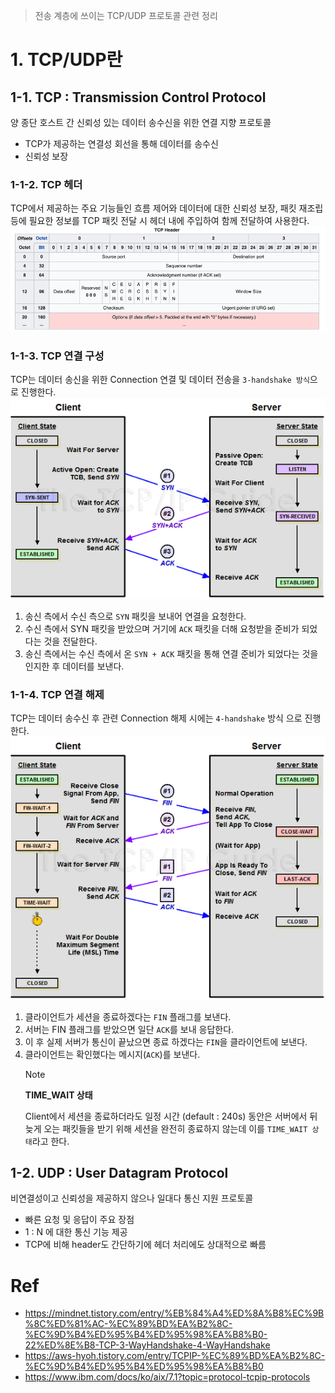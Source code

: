 > 전송 계층에 쓰이는 TCP/UDP 프로토콜 관련 정리
# 1. TCP/UDP란
## 1-1. TCP : Transmission Control Protocol
양 종단 호스트 간 신뢰성 있는 데이터 송수신을 위한 연결 지향 프로토콜
- TCP가 제공하는 연결성 회선을 통해 데이터를 송수신
- 신뢰성 보장
### 1-1-2. TCP 헤더
TCP에서 제공하는 주요 기능들인 흐름 제어와 데이터에 대한 신뢰성 보장, 패킷 재조립 등에 필요한 정보를 TCP 패킷 전달 시 헤더 내에 주입하여 함께 전달하여 사용한다.
![](../images/Pasted%20image%2020231216211856.png)
### 1-1-3. TCP 연결 구성
TCP는 데이터 송신을 위한 Connection 연결 및 데이터 전송을 `3-handshake 방식`으로 진행한다.
![](../images/Pasted%20image%2020231217001217.png)
1. 송신 측에서 수신 측으로 `SYN` 패킷을 보내어 연결을 요청한다.
2. 수신 측에서 SYN 패킷을 받았으며 거기에 `ACK` 패킷을 더해 요청받을 준비가 되었다는 것을 전달한다.
3. 송신 측에서는 수신 측에서 온 `SYN + ACK` 패킷을 통해 연결 준비가 되었다는 것을 인지한 후 데이터를 보낸다.
### 1-1-4. TCP 연결 해제
TCP는 데이터 송수신 후 관련 Connection 해제 시에는 `4-handshake` 방식 으로 진행한다.
![](../images/Pasted%20image%2020231217001503.png)
1. 클라이언트가 세션을 종료하겠다는 `FIN` 플래그를 보낸다.
2. 서버는 FIN 플래그를 받았으면 일단 `ACK`를 보내 응답한다.
3. 이 후 실제 서버가 통신이 끝났으면 종료 하겠다는 `FIN`을 클라이언트에 보낸다.
4. 클라이언트는 확인했다는 메시지(`ACK`)를 보낸다.
	>[!NOTE]
	>**TIME_WAIT 상태**
	>
	>Client에서 세션을 종료하더라도 일정 시간 (default : 240s) 동안은 서버에서 뒤늦게 오는 패킷들을 받기 위해 세션을 완전히 종료하지 않는데 이를 `TIME_WAIT 상태`라고 한다.
	
	
## 1-2. UDP : User Datagram Protocol
비연결성이고 신뢰성을 제공하지 않으나 일대다 통신 지원 프로토콜
- 빠른 요청 및 응답이 주요 장점
- 1 : N 에 대한 통신 기능 제공
- TCP에 비해 header도 간단하기에 헤더 처리에도 상대적으로 빠름
# Ref
- https://mindnet.tistory.com/entry/%EB%84%A4%ED%8A%B8%EC%9B%8C%ED%81%AC-%EC%89%BD%EA%B2%8C-%EC%9D%B4%ED%95%B4%ED%95%98%EA%B8%B0-22%ED%8E%B8-TCP-3-WayHandshake-4-WayHandshake
- https://aws-hyoh.tistory.com/entry/TCPIP-%EC%89%BD%EA%B2%8C-%EC%9D%B4%ED%95%B4%ED%95%98%EA%B8%B0
- https://www.ibm.com/docs/ko/aix/7.1?topic=protocol-tcpip-protocols